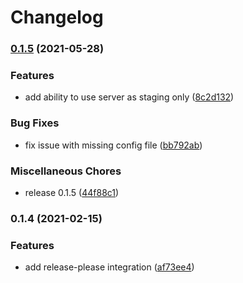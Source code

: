 # Changelog

### [0.1.5](https://www.github.com/blinkk/fileset/compare/v0.1.4...v0.1.5) (2021-05-28)


### Features

* add ability to use server as staging only ([8c2d132](https://www.github.com/blinkk/fileset/commit/8c2d1324c9d9cf499a34ff6a47a6c27f38c47143))


### Bug Fixes

* fix issue with missing config file ([bb792ab](https://www.github.com/blinkk/fileset/commit/bb792abd14f3443da6503df76a4a9db1fb52d802))


### Miscellaneous Chores

* release 0.1.5 ([44f88c1](https://www.github.com/blinkk/fileset/commit/44f88c1cbfa745ee9c49dfa5ff83274ac0011252))

### 0.1.4 (2021-02-15)


### Features

* add release-please integration ([af73ee4](https://www.github.com/blinkkcode/fileset/commit/af73ee402285a9aa4590579a5d2247e65214e3cc))
